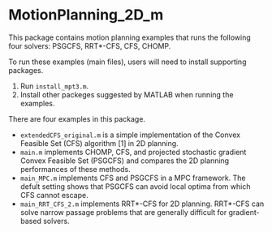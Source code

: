 # MotionPlanning_2D_m

This package contains motion planning examples that runs the following four solvers: PSGCFS, RRT*-CFS, CFS, CHOMP.

To run these examples (main files), users will need to install supporting packages.
1. Run `install_mpt3.m`.
2. Install other packeges suggested by MATLAB when running the examples.  

There are four examples in this package.
- `extendedCFS_original.m` is a simple implementation of the Convex Feasible Set (CFS) algorithm [1] in 2D planning.
- `main.m` implements CHOMP, CFS, and projected stochastic gradient Convex Feasible Set (PSGCFS) and compares the 2D planning performances of these methods.
- `main_MPC.m` implements CFS and PSGCFS in a MPC framework. The defult setting shows that PSGCFS can avoid local optima from which CFS cannot escape.
- `main_RRT_CFS_2.m` implements RRT*-CFS for 2D planning. RRT*-CFS can solve narrow passage problems that are generally difficult for gradient-based solvers. 
